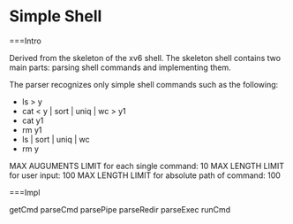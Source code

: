 Simple Shell
=====


===Intro

Derived from the skeleton of the xv6 shell. 
The skeleton shell contains two main parts: parsing shell commands and implementing them. 

The parser recognizes only simple shell commands such as the following:

* ls > y
* cat < y | sort | uniq | wc > y1
* cat y1
* rm y1
* ls | sort | uniq | wc
* rm y

MAX AUGUMENTS LIMIT for each single command: 10
MAX LENGTH LIMIT for user input: 100
MAX LENGTH LIMIT for absolute path of command: 100

===Impl

getCmd
parseCmd
	parsePipe
	parseRedir
	parseExec
runCmd


